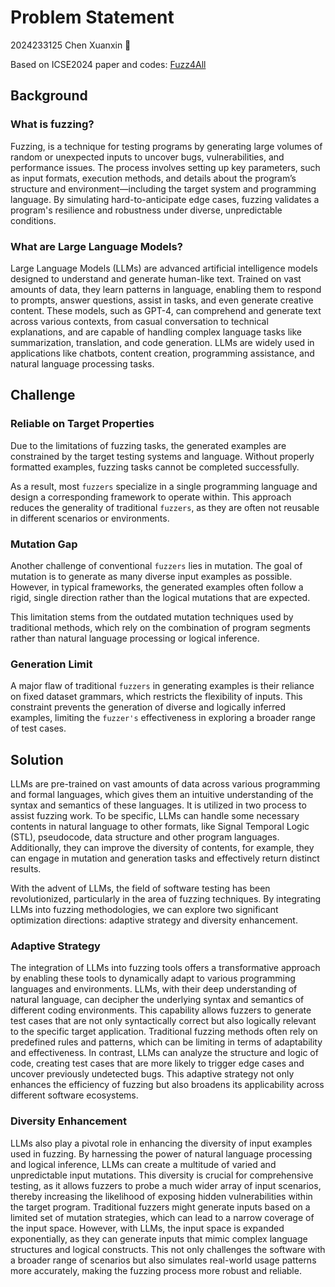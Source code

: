 # Problem Statement

2024233125 Chen Xuanxin 🤖

Based on ICSE2024 paper and codes: [Fuzz4All](https://arxiv.org/abs/2308.04748)

## Background

### What is fuzzing?

Fuzzing, is a technique for testing programs by generating large volumes of random or unexpected inputs to uncover bugs, vulnerabilities, and performance issues. The process involves setting up key parameters, such as input formats, execution methods, and details about the program’s structure and environment—including the target system and programming language. By simulating hard-to-anticipate edge cases, fuzzing validates a program's resilience and robustness under diverse, unpredictable conditions.

### What are Large Language Models?

Large Language Models (LLMs) are advanced artificial intelligence models designed to understand and generate human-like text. Trained on vast amounts of data, they learn patterns in language, enabling them to respond to prompts, answer questions, assist in tasks, and even generate creative content. These models, such as GPT-4, can comprehend and generate text across various contexts, from casual conversation to technical explanations, and are capable of handling complex language tasks like summarization, translation, and code generation. LLMs are widely used in applications like chatbots, content creation, programming assistance, and natural language processing tasks.

## Challenge

### Reliable on Target Properties

Due to the limitations of fuzzing tasks, the generated examples are constrained by the target testing systems and language. Without properly formatted examples, fuzzing tasks cannot be completed successfully. 

As a result, most `fuzzers` specialize in a single programming language and design a corresponding framework to operate within. This approach reduces the generality of traditional `fuzzers`, as they are often not reusable in different scenarios or environments.

### Mutation Gap

Another challenge of conventional `fuzzers` lies in mutation. The goal of mutation is to generate as many diverse input examples as possible. However, in typical frameworks, the generated examples often follow a rigid, single direction rather than the logical mutations that are expected. 

This limitation stems from the outdated mutation techniques used by traditional methods, which rely on the combination of program segments rather than natural language processing or logical inference.

### Generation Limit

A major flaw of traditional `fuzzers` in generating examples is their reliance on fixed dataset grammars, which restricts the flexibility of inputs. This constraint prevents the generation of diverse and logically inferred examples, limiting the `fuzzer's` effectiveness in exploring a broader range of test cases.

## Solution

LLMs are pre-trained on vast amounts of data across various programming and formal languages, which gives them an intuitive understanding of the syntax and semantics of these languages. It is utilized in two process to assist fuzzing work. To be specific, LLMs can handle some necessary contents in natural language to other formats, like Signal Temporal Logic (STL), pseudocode, data structure and other program languages. Additionally, they can improve the diversity of contents, for example, they can engage in mutation and generation tasks and effectively return distinct results.

With the advent of LLMs, the field of software testing has been revolutionized, particularly in the area of fuzzing techniques. By integrating LLMs into fuzzing methodologies, we can explore two significant optimization directions: adaptive strategy and diversity enhancement.

### Adaptive Strategy

The integration of LLMs into fuzzing tools offers a transformative approach by enabling these tools to dynamically adapt to various programming languages and environments. LLMs, with their deep understanding of natural language, can decipher the underlying syntax and semantics of different coding environments. This capability allows fuzzers to generate test cases that are not only syntactically correct but also logically relevant to the specific target application. Traditional fuzzing methods often rely on predefined rules and patterns, which can be limiting in terms of adaptability and effectiveness. In contrast, LLMs can analyze the structure and logic of code, creating test cases that are more likely to trigger edge cases and uncover previously undetected bugs. This adaptive strategy not only enhances the efficiency of fuzzing but also broadens its applicability across different software ecosystems.

### Diversity Enhancement

LLMs also play a pivotal role in enhancing the diversity of input examples used in fuzzing. By harnessing the power of natural language processing and logical inference, LLMs can create a multitude of varied and unpredictable input mutations. This diversity is crucial for comprehensive testing, as it allows fuzzers to probe a much wider array of input scenarios, thereby increasing the likelihood of exposing hidden vulnerabilities within the target program. Traditional fuzzers might generate inputs based on a limited set of mutation strategies, which can lead to a narrow coverage of the input space. However, with LLMs, the input space is expanded exponentially, as they can generate inputs that mimic complex language structures and logical constructs. This not only challenges the software with a broader range of scenarios but also simulates real-world usage patterns more accurately, making the fuzzing process more robust and reliable.